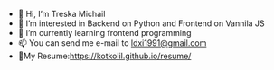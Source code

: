 - 👋 Hi, I’m Treska Michail
- 👀 I’m interested in Backend on Python and Frontend on Vannila JS
- 🌱 I’m currently learning frontend programming
- 📫 You can send me e-mail to ldxi1991@gmail.com
- 👾My Resume:https://kotkolil.github.io/resume/

<!---
kotKolil/kotKolil is a ✨ special ✨ repository because its `README.md` (this file) appears on your GitHub profile.
You can click the Preview link to take a look at your changes.
--->
